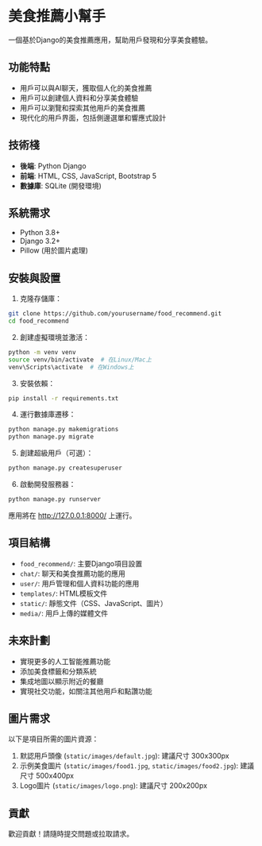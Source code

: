 # 美食推薦小幫手

一個基於Django的美食推薦應用，幫助用戶發現和分享美食體驗。

## 功能特點

- 用戶可以與AI聊天，獲取個人化的美食推薦
- 用戶可以創建個人資料和分享美食體驗
- 用戶可以瀏覽和探索其他用戶的美食推薦
- 現代化的用戶界面，包括側邊選單和響應式設計

## 技術棧

- **後端**: Python Django
- **前端**: HTML, CSS, JavaScript, Bootstrap 5
- **數據庫**: SQLite (開發環境)

## 系統需求

- Python 3.8+
- Django 3.2+
- Pillow (用於圖片處理)

## 安裝與設置

1. 克隆存儲庫：

```bash
git clone https://github.com/yourusername/food_recommend.git
cd food_recommend
```

2. 創建虛擬環境並激活：

```bash
python -m venv venv
source venv/bin/activate  # 在Linux/Mac上
venv\Scripts\activate  # 在Windows上
```

3. 安裝依賴：

```bash
pip install -r requirements.txt
```

4. 運行數據庫遷移：

```bash
python manage.py makemigrations
python manage.py migrate
```

5. 創建超級用戶（可選）：

```bash
python manage.py createsuperuser
```

6. 啟動開發服務器：

```bash
python manage.py runserver
```

應用將在 http://127.0.0.1:8000/ 上運行。

## 項目結構

- `food_recommend/`: 主要Django項目設置
- `chat/`: 聊天和美食推薦功能的應用
- `user/`: 用戶管理和個人資料功能的應用
- `templates/`: HTML模板文件
- `static/`: 靜態文件（CSS、JavaScript、圖片）
- `media/`: 用戶上傳的媒體文件

## 未來計劃

- 實現更多的人工智能推薦功能
- 添加美食標籤和分類系統
- 集成地圖以顯示附近的餐廳
- 實現社交功能，如關注其他用戶和點讚功能

## 圖片需求

以下是項目所需的圖片資源：

1. 默認用戶頭像 (`static/images/default.jpg`): 建議尺寸 300x300px
2. 示例美食圖片 (`static/images/food1.jpg`, `static/images/food2.jpg`): 建議尺寸 500x400px
3. Logo圖片 (`static/images/logo.png`): 建議尺寸 200x200px

## 貢獻

歡迎貢獻！請隨時提交問題或拉取請求。 